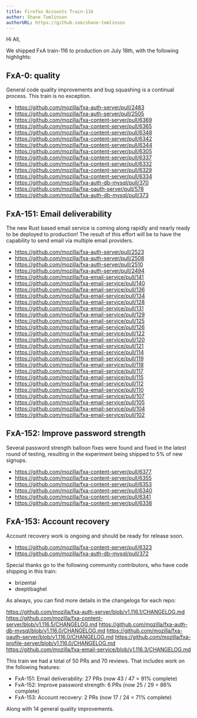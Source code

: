 ```yaml
---
title: Firefox Accounts Train-116
author: Shane Tomlinson
authorURL: https://github.com/shane-tomlinson
---
```


Hi All,

We shipped FxA train-116 to production on July 18th,
with the following highlights:

<!--truncate-->

## FxA-0: quality

General code quality improvements and bug squashing
is a continual process. This train is no exception.

  * https://github.com/mozilla/fxa-auth-server/pull/2483
  * https://github.com/mozilla/fxa-auth-server/pull/2505
  * https://github.com/mozilla/fxa-content-server/pull/6369
  * https://github.com/mozilla/fxa-content-server/pull/6365
  * https://github.com/mozilla/fxa-content-server/pull/6348
  * https://github.com/mozilla/fxa-content-server/pull/6342
  * https://github.com/mozilla/fxa-content-server/pull/6344
  * https://github.com/mozilla/fxa-content-server/pull/6305
  * https://github.com/mozilla/fxa-content-server/pull/6337
  * https://github.com/mozilla/fxa-content-server/pull/6332
  * https://github.com/mozilla/fxa-content-server/pull/6329
  * https://github.com/mozilla/fxa-content-server/pull/6334
  * https://github.com/mozilla/fxa-auth-db-mysql/pull/370
  * https://github.com/mozilla/fxa-oauth-server/pull/578
  * https://github.com/mozilla/fxa-auth-db-mysql/pull/373

## FxA-151: Email deliverability

The new Rust based email service is coming along rapidly and nearly
ready to be deployed to production! The result of this effort will
be to have the capability to send email via multiple email providers.

  * https://github.com/mozilla/fxa-auth-server/pull/2523
  * https://github.com/mozilla/fxa-auth-server/pull/2508
  * https://github.com/mozilla/fxa-auth-server/pull/2510
  * https://github.com/mozilla/fxa-auth-server/pull/2494
  * https://github.com/mozilla/fxa-email-service/pull/141
  * https://github.com/mozilla/fxa-email-service/pull/140
  * https://github.com/mozilla/fxa-email-service/pull/136
  * https://github.com/mozilla/fxa-email-service/pull/134
  * https://github.com/mozilla/fxa-email-service/pull/128
  * https://github.com/mozilla/fxa-email-service/pull/131
  * https://github.com/mozilla/fxa-email-service/pull/129
  * https://github.com/mozilla/fxa-email-service/pull/125
  * https://github.com/mozilla/fxa-email-service/pull/126
  * https://github.com/mozilla/fxa-email-service/pull/122
  * https://github.com/mozilla/fxa-email-service/pull/120
  * https://github.com/mozilla/fxa-email-service/pull/121
  * https://github.com/mozilla/fxa-email-service/pull/114
  * https://github.com/mozilla/fxa-email-service/pull/119
  * https://github.com/mozilla/fxa-email-service/pull/118
  * https://github.com/mozilla/fxa-email-service/pull/117
  * https://github.com/mozilla/fxa-email-service/pull/115
  * https://github.com/mozilla/fxa-email-service/pull/112
  * https://github.com/mozilla/fxa-email-service/pull/110
  * https://github.com/mozilla/fxa-email-service/pull/107
  * https://github.com/mozilla/fxa-email-service/pull/105
  * https://github.com/mozilla/fxa-email-service/pull/104
  * https://github.com/mozilla/fxa-email-service/pull/102

## FxA-152: Improve password strength

Several password strength balloon fixes were found and fixed in the
latest round of testing, resulting in the experiment being shipped
to 5% of new signups.

  * https://github.com/mozilla/fxa-content-server/pull/6377
  * https://github.com/mozilla/fxa-content-server/pull/6355
  * https://github.com/mozilla/fxa-content-server/pull/6353
  * https://github.com/mozilla/fxa-content-server/pull/6340
  * https://github.com/mozilla/fxa-content-server/pull/6341
  * https://github.com/mozilla/fxa-content-server/pull/6338

## FxA-153: Account recovery

Account recovery work is ongoing and should be ready for release
soon.

  * https://github.com/mozilla/fxa-content-server/pull/6323
  * https://github.com/mozilla/fxa-auth-db-mysql/pull/372


Special thanks go to the following community contributors,
who have code shipping in this train:

  * brizental
  * deeptibaghel


As always, you can find more details in the changelogs for each repo:

  https://github.com/mozilla/fxa-auth-server/blob/v1.116.1/CHANGELOG.md
  https://github.com/mozilla/fxa-content-server/blob/v1.116.5/CHANGELOG.md
  https://github.com/mozilla/fxa-auth-db-mysql/blob/v1.116.0/CHANGELOG.md
  https://github.com/mozilla/fxa-oauth-server/blob/v1.116.0/CHANGELOG.md
  https://github.com/mozilla/fxa-profile-server/blob/v1.116.0/CHANGELOG.md
  https://github.com/mozilla/fxa-email-service/blob/v1.116.3/CHANGELOG.md


This train we had a total of 50 PRs and 70 reviews.
That includes work on the following features:

  * FxA-151: Email deliverability:         27 PRs (now   43 /  47 =   91% complete)
  * FxA-152: Improve password strength:     6 PRs (now   25 /  29 =   86% complete)
  * FxA-153: Account recovery:              2 PRs (now   17 /  24 =   71% complete)

Along with 14 general quality improvements.

